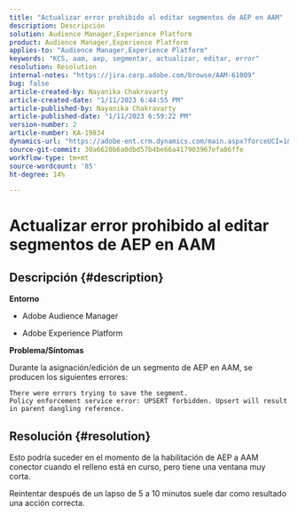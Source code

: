 ```yaml
---
title: "Actualizar error prohibido al editar segmentos de AEP en AAM"
description: Descripción
solution: Audience Manager,Experience Platform
product: Audience Manager,Experience Platform
applies-to: "Audience Manager,Experience Platform"
keywords: "KCS, aam, aep, segmentar, actualizar, editar, error"
resolution: Resolution
internal-notes: "https://jira.corp.adobe.com/browse/AAM-61009"
bug: false
article-created-by: Nayanika Chakravarty
article-created-date: "1/11/2023 6:44:55 PM"
article-published-by: Nayanika Chakravarty
article-published-date: "1/11/2023 6:59:22 PM"
version-number: 2
article-number: KA-19834
dynamics-url: "https://adobe-ent.crm.dynamics.com/main.aspx?forceUCI=1&pagetype=entityrecord&etn=knowledgearticle&id=de13e505-e091-ed11-aad1-6045bd006e5a"
source-git-commit: 30a6620b6a0dbd57b4be66a417903967efa86ffe
workflow-type: tm+mt
source-wordcount: '85'
ht-degree: 14%

---
```


# Actualizar error prohibido al editar segmentos de AEP en AAM

## Descripción {#description}


<b>Entorno</b>

- Adobe Audience Manager

- Adobe Experience Platform

<b>Problema/Síntomas</b>

Durante la asignación/edición de un segmento de AEP en AAM, se producen los siguientes errores:


```
There were errors trying to save the segment.
Policy enforcement service error: UPSERT forbidden. Upsert will result in parent dangling reference.
```



## Resolución {#resolution}


Esto podría suceder en el momento de la habilitación de AEP a AAM conector cuando el relleno está en curso, pero tiene una ventana muy corta.

Reintentar después de un lapso de 5 a 10 minutos suele dar como resultado una acción correcta.
